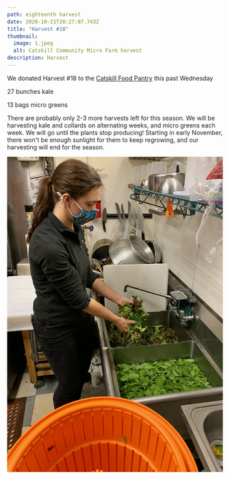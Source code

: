 ```yaml
---
path: eighteenth harvest
date: 2020-10-21T20:27:07.743Z
title: "Harvest #18"
thumbnail:
  image: 1.jpeg
  alt: Catskill Community Micro Farm harvest
description: Harvest
---
```

We donated Harvest #18 to the [Catskill Food Pantry](catskillfoodpantry.org) this past Wednesday

27 bunches kale

13 bags micro greens

There are probably only 2-3 more harvests left for this season. We will be harvesting kale and collards on alternating weeks, and micro greens each week. We will go until the plants stop producing! Starting in early November, there won't be enough sunlight for them to keep regrowing, and our harvesting will end for the season.

![Catskill Community Micro Farm volunteers harvesting](2.jpeg "Washing Avalon Lounge")